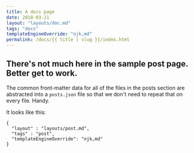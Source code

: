 ```yaml
---
title: A docs page
date: 2018-03-21
layout: "layouts/doc.md"
tags: "docs"
templateEngineOverride: "njk,md"
permalink: /docs/{{ title | slug }}/index.html
---
```


## There's not much here in the sample post page. Better get to work.

The common front-matter data for all of the files in the posts section are abstracted into a `posts.json` file so that we don't need to repeat that on every file. Handy.

It looks like this:

```
{
  "layout" : "layouts/post.md",
  "tags" : "post",
  "templateEngineOverride": "njk,md"
}
```


